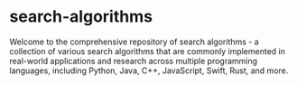 # search-algorithms
Welcome to the comprehensive repository of search algorithms - a collection of various search algorithms that are commonly implemented in real-world applications and research across multiple programming languages, including Python, Java, C++, JavaScript, Swift, Rust, and more. 
